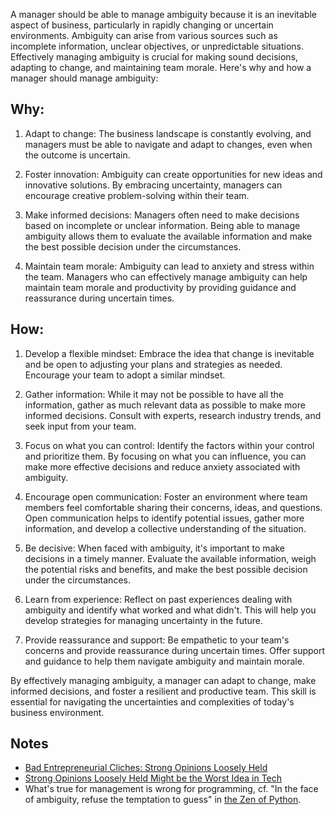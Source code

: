 A manager should be able to manage ambiguity because it is an inevitable aspect of business, particularly in rapidly changing or uncertain environments. Ambiguity can arise from various sources such as incomplete information, unclear objectives, or unpredictable situations. Effectively managing ambiguity is crucial for making sound decisions, adapting to change, and maintaining team morale. Here's why and how a manager should manage ambiguity:

## Why:

1.  Adapt to change: The business landscape is constantly evolving, and managers must be able to navigate and adapt to changes, even when the outcome is uncertain.
    
2.  Foster innovation: Ambiguity can create opportunities for new ideas and innovative solutions. By embracing uncertainty, managers can encourage creative problem-solving within their team.
    
3.  Make informed decisions: Managers often need to make decisions based on incomplete or unclear information. Being able to manage ambiguity allows them to evaluate the available information and make the best possible decision under the circumstances.
    
4.  Maintain team morale: Ambiguity can lead to anxiety and stress within the team. Managers who can effectively manage ambiguity can help maintain team morale and productivity by providing guidance and reassurance during uncertain times.
    

## How:

1.  Develop a flexible mindset: Embrace the idea that change is inevitable and be open to adjusting your plans and strategies as needed. Encourage your team to adopt a similar mindset.
    
2.  Gather information: While it may not be possible to have all the information, gather as much relevant data as possible to make more informed decisions. Consult with experts, research industry trends, and seek input from your team.
    
3.  Focus on what you can control: Identify the factors within your control and prioritize them. By focusing on what you can influence, you can make more effective decisions and reduce anxiety associated with ambiguity.
    
4.  Encourage open communication: Foster an environment where team members feel comfortable sharing their concerns, ideas, and questions. Open communication helps to identify potential issues, gather more information, and develop a collective understanding of the situation.
    
5.  Be decisive: When faced with ambiguity, it's important to make decisions in a timely manner. Evaluate the available information, weigh the potential risks and benefits, and make the best possible decision under the circumstances.
    
6.  Learn from experience: Reflect on past experiences dealing with ambiguity and identify what worked and what didn't. This will help you develop strategies for managing uncertainty in the future.
    
7.  Provide reassurance and support: Be empathetic to your team's concerns and provide reassurance during uncertain times. Offer support and guidance to help them navigate ambiguity and maintain morale.
    

By effectively managing ambiguity, a manager can adapt to change, make informed decisions, and foster a resilient and productive team. This skill is essential for navigating the uncertainties and complexities of today's business environment.

## Notes

- [Bad Entrepreneurial Cliches: Strong Opinions Loosely Held](https://feld.com/archives/2019/05/bad-entrepreneurial-cliches-strong-opinions-loosely-held/)
- [Strong Opinions Loosely Held Might be the Worst Idea in Tech](https://medium.com/swlh/strong-opinions-loosely-held-might-be-the-worst-idea-in-tech-c3e65cb512f1)
- What's true for management is wrong for programming, cf. "In the face of ambiguity, refuse the temptation to guess" in [the Zen of Python](https://inventwithpython.com/blog/2018/08/17/the-zen-of-python-explained/).